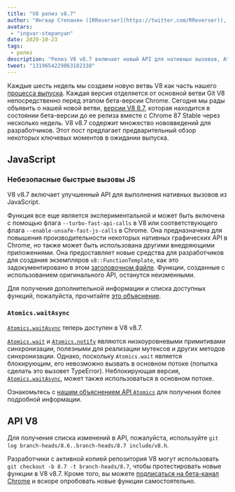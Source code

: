 ```yaml
---
title: "V8 релиз v8.7"
author: "Ингвар Степанян ([RReverser](https://twitter.com/RReverser)), представитель V8"
avatars:
 - "ingvar-stepanyan"
date: 2020-10-23
tags:
 - релиз
description: "Релиз V8 v8.7 включает новый API для нативных вызовов, Atomics.waitAsync, исправления ошибок и улучшения производительности."
tweet: "1319654229863182338"
---
```

Каждые шесть недель мы создаем новую ветвь V8 как часть нашего [процесса выпуска](https://v8.dev/docs/release-process). Каждая версия отделяется от основной ветви Git V8 непосредственно перед этапом бета-версии Chrome. Сегодня мы рады объявить о нашей новой ветви, [версии V8 8.7](https://chromium.googlesource.com/v8/v8.git/+log/branch-heads/8.7), которая находится в состоянии бета-версии до ее релиза вместе с Chrome 87 Stable через несколько недель. V8 v8.7 содержит множество нововведений для разработчиков. Этот пост предлагает предварительный обзор некоторых ключевых моментов в ожидании выпуска.

<!--truncate-->
## JavaScript

### Небезопасные быстрые вызовы JS

V8 v8.7 включает улучшенный API для выполнения нативных вызовов из JavaScript.

Функция все еще является экспериментальной и может быть включена с помощью флага `--turbo-fast-api-calls` в V8 или соответствующего флага `--enable-unsafe-fast-js-calls` в Chrome. Она предназначена для повышения производительности некоторых нативных графических API в Chrome, но также может быть использована другими внедряющими приложениями. Она предоставляет новые средства для разработчиков для создания экземпляров `v8::FunctionTemplate`, как это задокументировано в этом [заголовочном файле](https://source.chromium.org/chromium/chromium/src/+/master:v8/include/v8-fast-api-calls.h). Функции, созданные с использованием оригинального API, останутся неизменными.

Для получения дополнительной информации и списка доступных функций, пожалуйста, прочитайте [это объяснение](https://docs.google.com/document/d/1nK6oW11arlRb7AA76lJqrBIygqjgdc92aXUPYecc9dU/edit?usp=sharing).

### `Atomics.waitAsync`

[`Atomics.waitAsync`](https://github.com/tc39/proposal-atomics-wait-async/blob/master/PROPOSAL.md) теперь доступен в V8 v8.7.

[`Atomics.wait`](https://developer.mozilla.org/en-US/docs/Web/JavaScript/Reference/Global_Objects/Atomics/wait) и [`Atomics.notify`](https://developer.mozilla.org/en-US/docs/Web/JavaScript/Reference/Global_Objects/Atomics/notify) являются низкоуровневыми примитивами синхронизации, полезными для реализации мутексов и других методов синхронизации. Однако, поскольку `Atomics.wait` является блокирующим, его невозможно вызвать в основном потоке (попытка сделать это вызовет TypeError). Неблокирующая версия, [`Atomics.waitAsync`](https://github.com/tc39/proposal-atomics-wait-async/blob/master/PROPOSAL.md), может также использоваться в основном потоке.

Ознакомьтесь с [нашим объяснением API `Atomics`](https://v8.dev/features/atomics) для получения более подробной информации.

## API V8

Для получения списка изменений в API, пожалуйста, используйте `git log branch-heads/8.6..branch-heads/8.7 include/v8.h`.

Разработчики с активной копией репозитория V8 могут использовать `git checkout -b 8.7 -t branch-heads/8.7`, чтобы протестировать новые функции в V8 v8.7. Кроме того, вы можете [подписаться на бета-канал Chrome](https://www.google.com/chrome/browser/beta.html) и вскоре опробовать новые функции самостоятельно.
